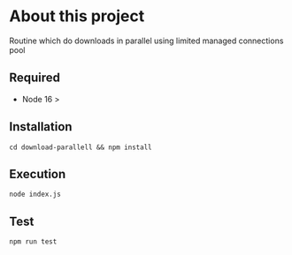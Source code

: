 # About this project
Routine which do downloads in parallel using limited managed connections pool

## Required
- Node 16 >

## Installation
``` cd download-parallell && npm install ```

## Execution
``` node index.js ```

## Test
``` npm run test ```